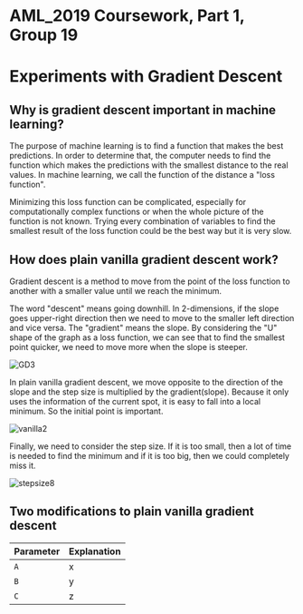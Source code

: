 # AML_2019 Coursework, Part 1, Group 19
# Experiments with Gradient Descent


## Why is gradient descent important in machine learning?


The purpose of machine learning is to find a function that makes the best predictions. In order to determine that, the computer needs to find the function which makes the predictions with the smallest distance to the real values. In machine learning, we call the function of the distance a "loss function".


Minimizing this loss function can be complicated, especially for computationally complex functions or when the whole picture of the function is not known. Trying every combination of variables to find the smallest result of the loss function could be the best way but it is very slow.


## How does plain vanilla gradient descent work?

Gradient descent is a method to move from the point of the loss function to another with a smaller value until we reach the minimum. 


The word "descent" means going downhill. In 2-dimensions, if the slope goes upper-right direction then we need to move to the smaller left direction and vice versa. The "gradient" means the slope. By considering the "U" shape of the graph as a loss function, we can see that to find the smallest point quicker, we need to move more when the slope is steeper. 

![GD3](https://user-images.githubusercontent.com/52673999/61004879-da865200-a35e-11e9-81df-466d7052ba8f.jpg)


In plain vanilla gradient descent, we move opposite to the direction of the slope and the step size is multiplied by the gradient(slope). Because it only uses the information of the current spot, it is easy to fall into a local minimum. So the initial point is important.

![vanilla2](https://user-images.githubusercontent.com/52673999/61004906-ee31b880-a35e-11e9-90f3-6b05db7d64e1.jpg)


Finally, we need to consider the step size. If it is too small, then a lot of time is needed to find the minimum and if it is too big, then we could completely miss it.

![stepsize8](https://user-images.githubusercontent.com/52673999/61007388-9a29d280-a364-11e9-8ee0-ad00b5a02e71.jpg)


## Two modifications to plain vanilla gradient descent



| Parameter      | Explanation |
|----------------|-------------|
|`A`             | x           |
|`B`             | y           |
|`C`             | z           |

